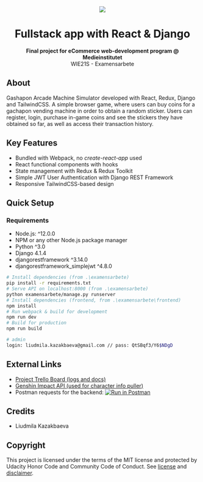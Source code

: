 <div align="center"><img src="https://medieinstitutet.se/wp-content/uploads/2019/04/logomedieinstitutet-370x73.png"></div>
<h1 align="center">Fullstack app with React & Django</h1>
<p align="center"><strong>Final project for eCommerce web-development program @ Medieinstitutet</strong>
<br/>WIE21S - Examensarbete</p>

## About
Gashapon Arcade Machine Simulator developed with React, Redux, Django and TailwindCSS. A simple browser game, where users can buy coins for a gachapon vending machine in order to obtain a random sticker. Users can register, login, purchase in-game coins and see the stickers they have obtained so far, as well as access their transaction history.

## Key Features
 - Bundled with Webpack, no *create-react-app* used
 - React functional components with hooks
 - State management with Redux & Redux Toolkit
 - Simple JWT User Authentication with Django REST Framework
 - Responsive TailwindCSS-based design

## Quick Setup

### Requirements
 - Node.js: ^12.0.0
 - NPM or any other Node.js package manager
 - Python ^3.0 
 - Django 4.1.4
 - djangorestframework ^3.14.0
 - djangorestframework_simplejwt ^4.8.0


```bash
# Install dependencies (from .\examensarbete)
pip install -r requirements.txt
# Serve API on localhost:8000 (from .\examensarbete)
python examensarbete/manage.py runserver
# Install dependencies (frontend, from .\examensarbete\frontend)
npm install
# Run webpack & build for development
npm run dev
# Build for production
npm run build

# admin
login: liudmila.kazakbaeva@gmail.com // pass: QtSBqf3/Y6$NDgD
```

## External Links
 - <a href="https://trello.com/b/GNjIDuL0/examensarbete-liudmila">Project Trello Board (logs and docs)</a>
 - <a href="https://github.com/genshindev/api">Genshin Impact API (used for character info puller)</a>
 - Postman requests for the backend: [![Run in Postman](https://run.pstmn.io/button.svg)](https://app.getpostman.com/run-collection/24909388-5b00dc0d-2833-4ea2-a1f6-e0cd38a4a771?action=collection%2Ffork&collection-url=entityId%3D24909388-5b00dc0d-2833-4ea2-a1f6-e0cd38a4a771%26entityType%3Dcollection%26workspaceId%3Df11ade43-fecb-45f1-8b62-cac414da3650#?env%5BGOTCHA%5D=W3sia2V5IjoiVVJMIiwidmFsdWUiOiJodHRwOi8vMTI3LjAuMC4xOjgwMDAvIiwiZW5hYmxlZCI6dHJ1ZSwidHlwZSI6ImRlZmF1bHQiLCJzZXNzaW9uVmFsdWUiOiJodHRwOi8vMTI3LjAuMC4xOjgwMDAvIiwic2Vzc2lvbkluZGV4IjowfV0=)

## Credits

- Liudmila Kazakbaeva

##  Copyright
This project is licensed under the terms of the MIT license and protected by Udacity Honor Code and Community Code of Conduct. See <a href="LICENSE.md">license</a> and <a href="LICENSE.DISCLAIMER.md">disclaimer</a>.
